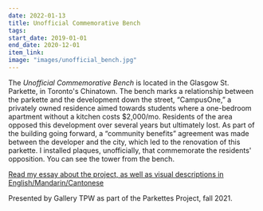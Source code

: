 ```yaml
---
date: 2022-01-13
title: Unofficial Commemorative Bench
tags: 
start_date: 2019-01-01
end_date: 2020-12-01
item_link: 
image: "images/unofficial_bench.jpg"
---
```



The *Unofficial Commemorative Bench* is located in the Glasgow St. Parkette, in Toronto's Chinatown. The bench marks a relationship between the parkette and the development down the street, “CampusOne,” a privately owned residence aimed towards students where a one-bedroom apartment without a kitchen costs $2,000/mo. Residents of the area opposed this development over several years but ultimately lost. As part of the building going forward, a “community benefits” agreement was made between the developer and the city, which led to the renovation of this parkette. I installed plaques, unofficially, that commemorate the residents' opposition. You can see the tower from the bench.

[Read my essay about the project, as well as visual descriptions in English/Mandarin/Cantonese](https://www.gallerytpw.ca/unofficialcommemorativebenchamylam")

Presented by Gallery TPW as part of the Parkettes Project, fall 2021.
